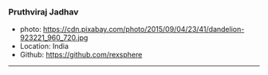 ### Pruthviraj Jadhav
- photo: https://cdn.pixabay.com/photo/2015/09/04/23/41/dandelion-923221_960_720.jpg
- Location: India
- Github: https://github.com/rexsphere
***
